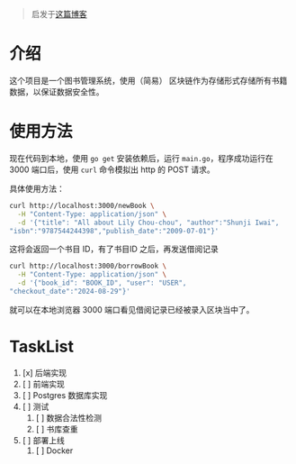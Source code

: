 > 启发于[这篇博客](https://shusunny.github.io/sunnyblog/blockchain/simple-blockchain.html)

# 介绍

这个项目是一个图书管理系统，使用（简易） 区块链作为存储形式存储所有书籍数据，以保证数据安全性。

# 使用方法

现在代码到本地，使用 `go get` 安装依赖后，运行 `main.go`，程序成功运行在 3000 端口后，使用 `curl` 命令模拟出 http 的 POST 请求。  

具体使用方法：

```bash
curl http://localhost:3000/newBook \
  -H "Content-Type: application/json" \
  -d '{"title": "All about Lily Chou-chou", "author":"Shunji Iwai", 
"isbn":"9787544244398","publish_date":"2009-07-01"}'
```

这将会返回一个书目 ID，有了书目ID 之后，再发送借阅记录

```bash
curl http://localhost:3000/borrowBook \
  -H "Content-Type: application/json" \
  -d '{"book_id": "BOOK_ID", "user": "USER", 
"checkout_date":"2024-08-29"}'
```

就可以在本地浏览器 3000 端口看见借阅记录已经被录入区块当中了。

# TaskList

1. [x] 后端实现
2. [ ] 前端实现
3. [ ] Postgres 数据库实现
4. [ ] 测试
    1. [ ] 数据合法性检测
    2. [ ] 书库查重
5. [ ] 部署上线
    1. [ ] Docker
